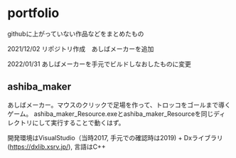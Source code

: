 # portfolio
githubに上がっていない作品などをまとめたもの

2021/12/02 リポジトリ作成　あしばメーカーを追加

2022/01/31 あしばメーカーを手元でビルドしなおしたものに変更

## ashiba_maker

あしばメーカー。マウスのクリックで足場を作って、トロッコをゴールまで導くゲーム。
ashiba_maker_Resource.exeとashiba_maker_Resourceを同じディレクトリにして実行することで動くはず。

開発環境はVisualStudio（当時2017, 手元での確認時は2019) + Dxライブラリ(https://dxlib.xsrv.jp/), 言語はC++

